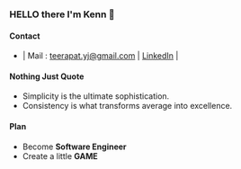 ### HELLO there I'm Kenn 👋

#### Contact
- | Mail : teerapat.yj@gmail.com | [LinkedIn](https://www.linkedin.com/in/teerapat-yajai-8450a5256/) |

#### Nothing Just Quote
- Simplicity is the ultimate sophistication.
- Consistency is what transforms average into excellence.

#### Plan
- Become **Software Engineer**
- Create a little **GAME**
